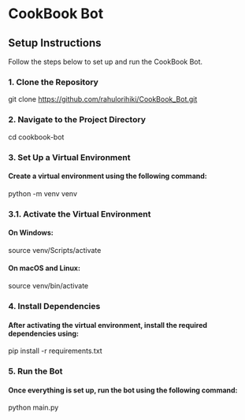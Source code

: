 # CookBook Bot

## Setup Instructions

Follow the steps below to set up and run the CookBook Bot.

### 1. Clone the Repository

git clone https://github.com/rahulorihiki/CookBook_Bot.git

### 2. Navigate to the Project Directory

cd cookbook-bot

### 3. Set Up a Virtual Environment

#### Create a virtual environment using the following command:

python -m venv venv

### 3.1. Activate the Virtual Environment

#### On Windows:

source venv/Scripts/activate

#### On macOS and Linux:

source venv/bin/activate

### 4. Install Dependencies

#### After activating the virtual environment, install the required dependencies using:

pip install -r requirements.txt

### 5. Run the Bot

#### Once everything is set up, run the bot using the following command:

python main.py
